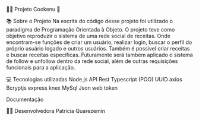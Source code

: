 👩‍🍳 Projeto Cookenu 📖

📚 Sobre o Projeto
Na escrita do código desse projeto foi utilizado o paradigma de Programação Orientada à Objeto. O projeto teve como objetivo reproduzir o sistema de uma rede social de receitas. Onde encontram-se funções de criar um usuário, realizar login, buscar o perfil do próprio usuário logado e outros usuários. Também é possível criar receitas e buscar receitas específicas. Futuramente será também aplicado o sistema de follow e unfollow dentro da rede social, além de outras requisições funcionais para a aplicação.

💻 Tecnologias utilizadas
Node.js
API Rest
Typescript (POO)
UUID
axios
Bcryptjs
express
knex
MySql
Json web token

Documentação

👩‍💻 Desenvolvedora
Patrícia Quarezemin